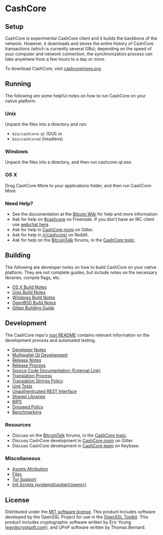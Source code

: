 CashCore
=============

Setup
---------------------
CashCore is experimental CashCore client and it builds the backbone of the network. However, it downloads and stores the entire history of CashCore transactions (which is currently several GBs); depending on the speed of your computer and network connection, the synchronization process can take anywhere from a few hours to a day or more.

To download CashCore, visit [cashcoremore.org](https://cashcoremore.org).

Running
---------------------
The following are some helpful notes on how to run CashCore on your native platform.

### Unix

Unpack the files into a directory and run:

- `bin/cashcore-qt` (GUI) or
- `bin/cashcored` (headless)

### Windows

Unpack the files into a directory, and then run cashcore-qt.exe.

### OS X

Drag CashCore-More to your applications folder, and then run CashCore-More.

### Need Help?

* See the documentation at the [Bitcoin Wiki](https://en.bitcoin.it/wiki/Main_Page)
for help and more information.
* Ask for help on [#cashcore](http://webchat.freenode.net?channels=cashcore) on Freenode. If you don't have an IRC client use [webchat here](http://webchat.freenode.net?channels=cashcore).
* Ask for help in [CashCore room](https://gitter.im/CashCore_Hub) on Gitter.
* Ask for help in [/r/cashcore/](https://nm.reddit.com/r/cashcore/) on Reddit.
* Ask for help on the [BitcoinTalk](https://bitcointalk.org/) forums, in the [CashCore topic](https://bitcointalk.org/index.php?topic=3017838.new#new).

Building
---------------------
The following are developer notes on how to build CashCore on your native platform. They are not complete guides, but include notes on the necessary libraries, compile flags, etc.

- [OS X Build Notes](build-osx.md)
- [Unix Build Notes](build-unix.md)
- [Windows Build Notes](build-windows.md)
- [OpenBSD Build Notes](build-openbsd.md)
- [Gitian Building Guide](gitian-building.md)

Development
---------------------
The CashCore repo's [root README](/README.md) contains relevant information on the development process and automated testing.

- [Developer Notes](developer-notes.md)
- [Multiwallet Qt Development](multiwallet-qt.md)
- [Release Notes](release-notes.md)
- [Release Process](release-process.md)
- [Source Code Documentation (External Link)](https://dev.visucore.com/bitcoin/doxygen/)
- [Translation Process](translation_process.md)
- [Translation Strings Policy](translation_strings_policy.md)
- [Unit Tests](unit-tests.md)
- [Unauthenticated REST Interface](REST-interface.md)
- [Shared Libraries](shared-libraries.md)
- [BIPS](bips.md)
- [Dnsseed Policy](dnsseed-policy.md)
- [Benchmarking](benchmarking.md)

### Resources
* Discuss on the [BitcoinTalk](https://bitcointalk.org/) forums, in the [CashCore topic](https://bitcointalk.org/index.php?topic=3017838.new#new).
* Discuss CashCore development in [CashCore room](https://gitter.im/CashCore_Hub) on Gitter.
* Discuss CashCore development in [CashCore team](https://keybase.io/team/cashcore) on Keybase.

### Miscellaneous
- [Assets Attribution](assets-attribution.md)
- [Files](files.md)
- [Tor Support](tor.md)
- [Init Scripts (systemd/upstart/openrc)](init.md)

License
---------------------
Distributed under the [MIT software license](http://www.opensource.org/licenses/mit-license.php).
This product includes software developed by the OpenSSL Project for use in the [OpenSSL Toolkit](https://www.openssl.org/). This product includes
cryptographic software written by Eric Young ([eay@cryptsoft.com](mailto:eay@cryptsoft.com)), and UPnP software written by Thomas Bernard.
